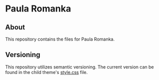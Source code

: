 # Paula Romanka 
## About
This repository contains the files for Paula Romanka. 

## Versioning
This repository utilizes semantic versioning. The current version can be found in the child theme's [style.css](style.css) file.